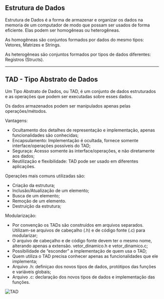 ## Estrutura de Dados

Estrutura de Dados é a forma de armazenar e organizar os dados na memoria de um computador de modo que possam ser usados de forma eficiente. Elas podem ser
homogêneas ou heterogêneas.

As homogêneas são conjuntos formados por dados do mesmo tipos: Vetores, Matrizes e Strings.

As heterogêneas são conjuntos formados por tipos de dados diferentes: Registros (Structs).

---

## TAD - Tipo Abstrato de Dados

Um Tipo Abstrato de Dados, ou TAD, é um conjunto de dados estruturados e as operações que podem ser executadas sobre esses dados.

Os dados armazenados podem ser manipulados apenas pelas operações/métodos. 

Vantagens: 
- Ocultamento dos detalhes de representação e implementação, apenas funcionalidades são conhecidas;
- Encapsulamento: Implementação é ocultada, fornece somente interface/operações possíveis do TAD;
- Seguraça: Acesso somente às interface/operações, e não diretamente aos dados;
- Reutilização e flexibilidade: TAD pode ser usado em diferentes aplicações.

Operações mais comuns utilizadas são:
- Criação da estrutura;
- Inclusão/Atualização de um elemento;
- Busca de um elemento;
- Remoção de um elemento.
- Destruição da estrutura;

Modularização: 
- Por convenção os TADs são construídos em arquivos separados. Utilizam-se arquivos de cabeçalho (.h) e de código fonte (.c) para modularizar; 
- O arquivo de cabeçalho e de código fonte devem ter o mesmo nome, alterando apenas a extensão. vetor_dinamico.h e vetor_dinamico.c;
- Possibilidade de “esconder” a implementação de quem usa o TAD;
- Quem utiliza o TAD precisa conhecer apenas as funcionalidades que ele implementa; 
- Arquivo .h: definiçao dos novos tipos de dados, protótipos das funções e variáveis globais;
- Arquivo .c: declaração dos novos tipos de dados e implementação das funções.


![TAD](https://github.com/edersonschmeing/estrutura-de-dados-em-c-1/blob/main/tad-e-vetor-dinamico/tad.png)

<!-- ### Padrões Criacionais

#### - Factory Method -->
